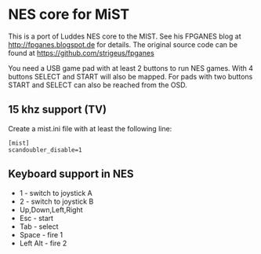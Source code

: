 # NES core for MiST

This is a port of Luddes NES core to the MIST. See his FPGANES blog at
<http://fpganes.blogspot.de> for details. The original source code can
be found at <https://github.com/strigeus/fpganes>

You need a USB game pad with at least 2 buttons to run NES games. With
4 buttons SELECT and START will also be mapped. For pads with two buttons
START and SELECT can also be reached from the OSD.

## 15 khz support (TV)
Create a mist.ini file with at least the following line:

```
[mist]
scandoubler_disable=1
```

## Keyboard support in NES

* 1 - switch to joystick A
* 2 - switch to joystick B
* Up,Down,Left,Right
* Esc - start
* Tab - select
* Space - fire 1
* Left Alt - fire 2

